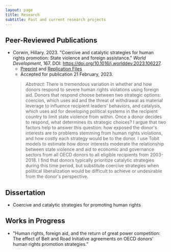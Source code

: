 ```yaml
---
layout: page
title: Research
subtitle: Past and current research projects
---
```


## **Peer-Reviewed Publications**

- Corwin, Hillary. 2023. "Coercive and catalytic strategies for human rights promotion: State violence and foreign assistance." _World Development_, 167. DOI: <https://doi.org/10.1016/j.worlddev.2023.106227>.
  -   [Preprint](https://hillary-corwin.owlstown.net/publications/3082.pdf) and [Replication Files](https://doi.org/10.7910/DVN/S9HOVI)
  -   Accepted for publication 21 February, 2023.
    > _Abstract:_ There is tremendous variation in whether and how donors respond to severe human rights violations using foreign aid. Donors that respond choose between two strategic options: coercion, which uses aid and the threat of withdrawal as material leverage to influence recipient leaders' behaviors, and catalysis, which uses aid for developing political systems in the recipient country to limit state violence from within. Once a donor decides to respond, what determines its strategic choices? I argue that two factors help to answer this question: how exposed the donor's interests are to problems stemming from human rights violations, and how costly each strategy would be to the donor. I use Tobit models to estimate how donor interests moderate the relationship between state violence and aid to economic and governance sectors from all OECD donors to all eligible recipients from 2003-2018. I find that donors typically prioritize catalytic strategies during this time period, but substitute coercive strategies when political liberalization would be difficult to achieve or undesirable from the donor's perspective. 

## **Dissertation**

- Coercive and catalytic strategies for promoting human rights

## **Works in Progress**

- "Human rights, foreign aid, and the return of great power competition: The effect of Belt and Road Initiative agreements on OECD donors’ human rights promotion strategies.”
